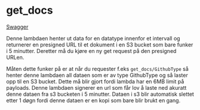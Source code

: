 # get_docs

[Swagger](https://knowit.github.io/Dataplattform/)

Denne lambdaen henter ut data for en datatype innenfor et intervall og returnerer en 
presigned URL til et dokument i en S3 bucket som bare funker i 5 minutter.
Deretter må du kjøre en ny get request på den presigned URLen. 

Måten dette funker på er at når du requester f.eks ```get_docs/GithubType``` så
henter denne lambdaen all dataen som er av type GithubType og så laster opp til en S3 bucket.
Dette må blir gjort fordi lambda har en 6MB limit på payloads. 
Denne lambdaen signerer en url som får lov å laste ned akuratt denne dataen fra s3 bucketen i
5 minutter. Dataen i s3 blir automatisk slettet etter 1 døgn fordi denne dataen er en
kopi som bare blir brukt en gang. 
